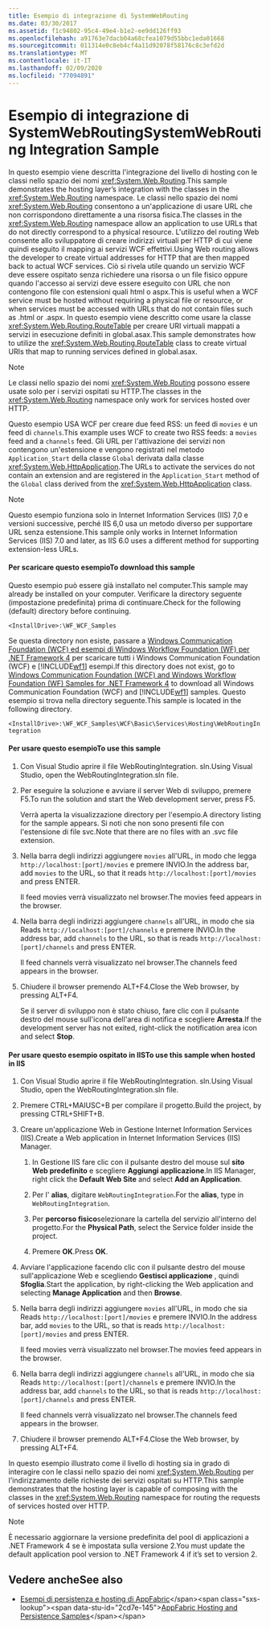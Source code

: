 ```yaml
---
title: Esempio di integrazione di SystemWebRouting
ms.date: 03/30/2017
ms.assetid: f1c94802-95c4-49e4-b1e2-ee9dd126ff93
ms.openlocfilehash: a91763e7dacb04a68cfea1079d55bbc1eda01668
ms.sourcegitcommit: 011314e0c8eb4cf4a11d92078f58176c8c3efd2d
ms.translationtype: MT
ms.contentlocale: it-IT
ms.lasthandoff: 02/09/2020
ms.locfileid: "77094891"
---
```

# <a name="systemwebrouting-integration-sample"></a><span data-ttu-id="2cd7e-102">Esempio di integrazione di SystemWebRouting</span><span class="sxs-lookup"><span data-stu-id="2cd7e-102">SystemWebRouting Integration Sample</span></span>
<span data-ttu-id="2cd7e-103">In questo esempio viene descritta l'integrazione del livello di hosting con le classi nello spazio dei nomi <xref:System.Web.Routing>.</span><span class="sxs-lookup"><span data-stu-id="2cd7e-103">This sample demonstrates the hosting layer’s integration with the classes in the <xref:System.Web.Routing> namespace.</span></span> <span data-ttu-id="2cd7e-104">Le classi nello spazio dei nomi <xref:System.Web.Routing> consentono a un'applicazione di usare URL che non corrispondono direttamente a una risorsa fisica.</span><span class="sxs-lookup"><span data-stu-id="2cd7e-104">The classes in the <xref:System.Web.Routing> namespace allow an application to use URLs that do not directly correspond to a physical resource.</span></span> <span data-ttu-id="2cd7e-105">L'utilizzo del routing Web consente allo sviluppatore di creare indirizzi virtuali per HTTP di cui viene quindi eseguito il mapping ai servizi WCF effettivi.</span><span class="sxs-lookup"><span data-stu-id="2cd7e-105">Using Web routing allows the developer to create virtual addresses for HTTP that are then mapped back to actual WCF services.</span></span> <span data-ttu-id="2cd7e-106">Ciò si rivela utile quando un servizio WCF deve essere ospitato senza richiedere una risorsa o un file fisico oppure quando l'accesso ai servizi deve essere eseguito con URL che non contengono file con estensioni quali html o aspx.</span><span class="sxs-lookup"><span data-stu-id="2cd7e-106">This is useful when a WCF service must be hosted without requiring a physical file or resource, or when services must be accessed with URLs that do not contain files such as .html or .aspx.</span></span> <span data-ttu-id="2cd7e-107">In questo esempio viene descritto come usare la classe <xref:System.Web.Routing.RouteTable> per creare URI virtuali mappati a servizi in esecuzione definiti in global.asax.</span><span class="sxs-lookup"><span data-stu-id="2cd7e-107">This sample demonstrates how to utilize the <xref:System.Web.Routing.RouteTable> class to create virtual URIs that map to running services defined in global.asax.</span></span> 

> [!NOTE]
> <span data-ttu-id="2cd7e-108">Le classi nello spazio dei nomi <xref:System.Web.Routing> possono essere usate solo per i servizi ospitati su HTTP.</span><span class="sxs-lookup"><span data-stu-id="2cd7e-108">The classes in the <xref:System.Web.Routing> namespace only work for services hosted over HTTP.</span></span>  
  
<span data-ttu-id="2cd7e-109">Questo esempio USA WCF per creare due feed RSS: un feed di `movies` e un feed di `channels`.</span><span class="sxs-lookup"><span data-stu-id="2cd7e-109">This example uses WCF to create two RSS feeds: a `movies` feed and a `channels` feed.</span></span> <span data-ttu-id="2cd7e-110">Gli URL per l'attivazione dei servizi non contengono un'estensione e vengono registrati nel metodo `Application_Start` della classe `Global` derivata dalla classe <xref:System.Web.HttpApplication>.</span><span class="sxs-lookup"><span data-stu-id="2cd7e-110">The URLs to activate the services do not contain an extension and are registered in the `Application_Start` method of the `Global` class derived from the <xref:System.Web.HttpApplication> class.</span></span>  
  
> [!NOTE]
> <span data-ttu-id="2cd7e-111">Questo esempio funziona solo in Internet Information Services (IIS) 7,0 e versioni successive, perché IIS 6,0 usa un metodo diverso per supportare URL senza estensione.</span><span class="sxs-lookup"><span data-stu-id="2cd7e-111">This sample only works in Internet Information Services (IIS) 7.0 and later, as IIS 6.0 uses a different method for supporting extension-less URLs.</span></span>  

#### <a name="to-download-this-sample"></a><span data-ttu-id="2cd7e-112">Per scaricare questo esempio</span><span class="sxs-lookup"><span data-stu-id="2cd7e-112">To download this sample</span></span>
  
<span data-ttu-id="2cd7e-113">Questo esempio può essere già installato nel computer.</span><span class="sxs-lookup"><span data-stu-id="2cd7e-113">This sample may already be installed on your computer.</span></span> <span data-ttu-id="2cd7e-114">Verificare la directory seguente (impostazione predefinita) prima di continuare.</span><span class="sxs-lookup"><span data-stu-id="2cd7e-114">Check for the following (default) directory before continuing.</span></span>  
   
`<InstallDrive>:\WF_WCF_Samples`  
   
 <span data-ttu-id="2cd7e-115">Se questa directory non esiste, passare a [Windows Communication Foundation (WCF) ed esempi di Windows Workflow Foundation (WF) per .NET Framework 4](https://www.microsoft.com/download/details.aspx?id=21459) per scaricare tutti i Windows Communication Foundation (WCF) e [!INCLUDE[wf1](../../../../includes/wf1-md.md)] esempi.</span><span class="sxs-lookup"><span data-stu-id="2cd7e-115">If this directory does not exist, go to [Windows Communication Foundation (WCF) and Windows Workflow Foundation (WF) Samples for .NET Framework 4](https://www.microsoft.com/download/details.aspx?id=21459) to download all Windows Communication Foundation (WCF) and [!INCLUDE[wf1](../../../../includes/wf1-md.md)] samples.</span></span> <span data-ttu-id="2cd7e-116">Questo esempio si trova nella directory seguente.</span><span class="sxs-lookup"><span data-stu-id="2cd7e-116">This sample is located in the following directory.</span></span>  
   
`<InstallDrive>:\WF_WCF_Samples\WCF\Basic\Services\Hosting\WebRoutingIntegration`  
  
#### <a name="to-use-this-sample"></a><span data-ttu-id="2cd7e-117">Per usare questo esempio</span><span class="sxs-lookup"><span data-stu-id="2cd7e-117">To use this sample</span></span>  
  
1. <span data-ttu-id="2cd7e-118">Con Visual Studio aprire il file WebRoutingIntegration. sln.</span><span class="sxs-lookup"><span data-stu-id="2cd7e-118">Using Visual Studio, open the WebRoutingIntegration.sln file.</span></span>  
  
2. <span data-ttu-id="2cd7e-119">Per eseguire la soluzione e avviare il server Web di sviluppo, premere F5.</span><span class="sxs-lookup"><span data-stu-id="2cd7e-119">To run the solution and start the Web development server, press F5.</span></span>  
  
     <span data-ttu-id="2cd7e-120">Verrà aperta la visualizzazione directory per l'esempio.</span><span class="sxs-lookup"><span data-stu-id="2cd7e-120">A directory listing for the sample appears.</span></span> <span data-ttu-id="2cd7e-121">Si noti che non sono presenti file con l'estensione di file svc.</span><span class="sxs-lookup"><span data-stu-id="2cd7e-121">Note that there are no files with an .svc file extension.</span></span>  
  
3. <span data-ttu-id="2cd7e-122">Nella barra degli indirizzi aggiungere `movies` all'URL, in modo che legga `http://localhost:[port]/movies` e premere INVIO.</span><span class="sxs-lookup"><span data-stu-id="2cd7e-122">In the address bar, add `movies` to the URL, so that it reads `http://localhost:[port]/movies` and press ENTER.</span></span>  
  
     <span data-ttu-id="2cd7e-123">Il feed movies verrà visualizzato nel browser.</span><span class="sxs-lookup"><span data-stu-id="2cd7e-123">The movies feed appears in the browser.</span></span>  
  
4. <span data-ttu-id="2cd7e-124">Nella barra degli indirizzi aggiungere `channels` all'URL, in modo che sia Reads `http://localhost:[port]/channels` e premere INVIO.</span><span class="sxs-lookup"><span data-stu-id="2cd7e-124">In the address bar, add `channels` to the URL, so that is reads `http://localhost:[port]/channels` and press ENTER.</span></span>  
  
     <span data-ttu-id="2cd7e-125">Il feed channels verrà visualizzato nel browser.</span><span class="sxs-lookup"><span data-stu-id="2cd7e-125">The channels feed appears in the browser.</span></span>  
  
5. <span data-ttu-id="2cd7e-126">Chiudere il browser premendo ALT+F4.</span><span class="sxs-lookup"><span data-stu-id="2cd7e-126">Close the Web browser, by pressing ALT+F4.</span></span>  
  
     <span data-ttu-id="2cd7e-127">Se il server di sviluppo non è stato chiuso, fare clic con il pulsante destro del mouse sull'icona dell'area di notifica e scegliere **Arresta**.</span><span class="sxs-lookup"><span data-stu-id="2cd7e-127">If the development server has not exited, right-click the notification area icon and select **Stop**.</span></span>  
  
#### <a name="to-use-this-sample-when-hosted-in-iis"></a><span data-ttu-id="2cd7e-128">Per usare questo esempio ospitato in IIS</span><span class="sxs-lookup"><span data-stu-id="2cd7e-128">To use this sample when hosted in IIS</span></span>  
  
1. <span data-ttu-id="2cd7e-129">Con Visual Studio aprire il file WebRoutingIntegration. sln.</span><span class="sxs-lookup"><span data-stu-id="2cd7e-129">Using Visual Studio, open the WebRoutingIntegration.sln file.</span></span>  
  
2. <span data-ttu-id="2cd7e-130">Premere CTRL+MAIUSC+B per compilare il progetto.</span><span class="sxs-lookup"><span data-stu-id="2cd7e-130">Build the project, by pressing CTRL+SHIFT+B.</span></span>  
  
3. <span data-ttu-id="2cd7e-131">Creare un'applicazione Web in Gestione Internet Information Services (IIS).</span><span class="sxs-lookup"><span data-stu-id="2cd7e-131">Create a Web application in Internet Information Services (IIS) Manager.</span></span>  
  
    1. <span data-ttu-id="2cd7e-132">In Gestione IIS fare clic con il pulsante destro del mouse sul **sito Web predefinito** e scegliere **Aggiungi applicazione**.</span><span class="sxs-lookup"><span data-stu-id="2cd7e-132">In IIS Manager, right click the **Default Web Site** and select **Add an Application**.</span></span>  
  
    2. <span data-ttu-id="2cd7e-133">Per l' **alias**, digitare `WebRoutingIntegration`.</span><span class="sxs-lookup"><span data-stu-id="2cd7e-133">For the **alias**, type in `WebRoutingIntegration`.</span></span>  
  
    3. <span data-ttu-id="2cd7e-134">Per **percorso fisico**selezionare la cartella del servizio all'interno del progetto.</span><span class="sxs-lookup"><span data-stu-id="2cd7e-134">For the **Physical Path**, select the Service folder inside the project.</span></span>  
  
    4. <span data-ttu-id="2cd7e-135">Premere **OK**.</span><span class="sxs-lookup"><span data-stu-id="2cd7e-135">Press **OK**.</span></span>  
  
4. <span data-ttu-id="2cd7e-136">Avviare l'applicazione facendo clic con il pulsante destro del mouse sull'applicazione Web e scegliendo **Gestisci applicazione** , quindi **Sfoglia**.</span><span class="sxs-lookup"><span data-stu-id="2cd7e-136">Start the application, by right-clicking the Web application and selecting **Manage Application** and then **Browse**.</span></span>  
  
5. <span data-ttu-id="2cd7e-137">Nella barra degli indirizzi aggiungere `movies` all'URL, in modo che sia Reads `http://localhost:[port]/movies` e premere INVIO.</span><span class="sxs-lookup"><span data-stu-id="2cd7e-137">In the address bar, add `movies` to the URL, so that is reads `http://localhost:[port]/movies` and press ENTER.</span></span>  
  
     <span data-ttu-id="2cd7e-138">Il feed movies verrà visualizzato nel browser.</span><span class="sxs-lookup"><span data-stu-id="2cd7e-138">The movies feed appears in the browser.</span></span>  
  
6. <span data-ttu-id="2cd7e-139">Nella barra degli indirizzi aggiungere `channels` all'URL, in modo che sia Reads `http://localhost:[port]/channels` e premere INVIO.</span><span class="sxs-lookup"><span data-stu-id="2cd7e-139">In the address bar, add `channels` to the URL, so that is reads `http://localhost:[port]/channels` and press ENTER.</span></span>  
  
     <span data-ttu-id="2cd7e-140">Il feed channels verrà visualizzato nel browser.</span><span class="sxs-lookup"><span data-stu-id="2cd7e-140">The channels feed appears in the browser.</span></span>  
  
7. <span data-ttu-id="2cd7e-141">Chiudere il browser premendo ALT+F4.</span><span class="sxs-lookup"><span data-stu-id="2cd7e-141">Close the Web browser, by pressing ALT+F4.</span></span>  
  
 <span data-ttu-id="2cd7e-142">In questo esempio illustrato come il livello di hosting sia in grado di interagire con le classi nello spazio dei nomi <xref:System.Web.Routing> per l'indirizzamento delle richieste dei servizi ospitati su HTTP.</span><span class="sxs-lookup"><span data-stu-id="2cd7e-142">This sample demonstrates that the hosting layer is capable of composing with the classes in the <xref:System.Web.Routing> namespace for routing the requests of services hosted over HTTP.</span></span>  
  
> [!NOTE]
> <span data-ttu-id="2cd7e-143">È necessario aggiornare la versione predefinita del pool di applicazioni a .NET Framework 4 se è impostata sulla versione 2.</span><span class="sxs-lookup"><span data-stu-id="2cd7e-143">You must update the default application pool version to .NET Framework 4 if it’s set to version 2.</span></span>  
  
## <a name="see-also"></a><span data-ttu-id="2cd7e-144">Vedere anche</span><span class="sxs-lookup"><span data-stu-id="2cd7e-144">See also</span></span>

- <span data-ttu-id="2cd7e-145">[Esempi di persistenza e hosting di AppFabric](https://docs.microsoft.com/previous-versions/appfabric/ff383418(v=azure.10))</span><span class="sxs-lookup"><span data-stu-id="2cd7e-145">[AppFabric Hosting and Persistence Samples](https://docs.microsoft.com/previous-versions/appfabric/ff383418(v=azure.10))</span></span>
